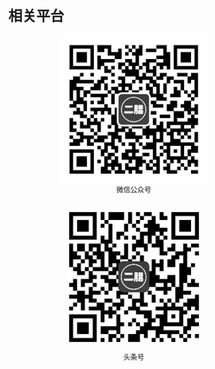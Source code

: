# 相关平台



<div  align="center">
    <img src="/images/wechat.jpeg" width = "300" height = "300" alt="微信公众号" align=center />
    <br/>微信公众号
</div>

<br/>
<br/>


<div  align="center">
    <img src="/images/toutiao.png" width = "265" height = "265" alt="头条号" align=center />
    <br/><br/>头条号
</div>
